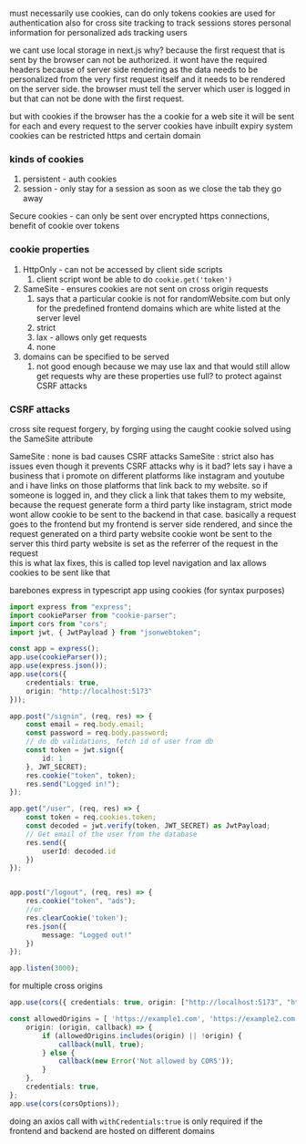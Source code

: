 must necessarily use cookies, can do only tokens
cookies are used for authentication
also for cross site tracking
to track sessions stores personal information for personalized ads
tracking users

we cant use local storage in next.js
why?
because the first request that is sent by the browser can not be authorized. it wont have the required headers
because of server side rendering
as the data needs to be personalized from the very first request itself and it needs to be rendered on the server side. the browser must tell the server which user is logged in but that can not be done with the first request.

but with cookies if the browser has the a cookie for a web site it will be sent for each and every request to the server
cookies have inbuilt expiry system
cookies can be restricted https and certain domain

### kinds of cookies
1. persistent - auth cookies
2. session -  only stay for a session as soon as we close the tab they go away

Secure cookies -  can only be sent over encrypted https connections, benefit of cookie over tokens

### cookie properties
1. HttpOnly - can not be accessed by client side scripts
	1. client script wont be able to do `cookie.get('token')`
2. SameSite - ensures cookies are not sent on cross origin requests
	1. says that a particular cookie is not for randomWebsite.com but only for the predefined frontend domains which are white listed at the server level
	2. strict
	3. lax - allows only get requests
	4. none
3. domains can be specified to be served
	1. not good enough because we may use lax and that would still allow get requests
why are these properties use full? to protect against CSRF attacks

### CSRF attacks
cross site request forgery, by forging using the caught cookie
solved using the SameSite attribute

SameSite : none is bad causes CSRF attacks
SameSite : strict also has issues even though it prevents CSRF attacks
why is it bad? lets say i have a business that i promote on different platforms like instagram and youtube and i have links on those platforms that link back to my website. so if someone is logged in, and they click a link that takes them to my website, because the request generate form a third party like instagram, strict mode wont allow cookie to be sent to the backend in that case. basically a request goes to the frontend but my frontend is server side rendered, and since the request generated on a third party website cookie wont be sent to the server
this third party website is set as the referrer of the request in the request\
this is what lax fixes, this is called top level navigation and lax allows cookies to be sent like that

barebones express in typescript app using cookies (for syntax purposes)
```ts
import express from "express";
import cookieParser from "cookie-parser";
import cors from "cors";
import jwt, { JwtPayload } from "jsonwebtoken";

const app = express();
app.use(cookieParser());
app.use(express.json());
app.use(cors({
    credentials: true,
    origin: "http://localhost:5173"
}));

app.post("/signin", (req, res) => {
    const email = req.body.email;
    const password = req.body.password;
    // do db validations, fetch id of user from db
    const token = jwt.sign({
        id: 1
    }, JWT_SECRET);
    res.cookie("token", token);
    res.send("Logged in!");
});

app.get("/user", (req, res) => {
    const token = req.cookies.token;
    const decoded = jwt.verify(token, JWT_SECRET) as JwtPayload;
    // Get email of the user from the database
    res.send({
        userId: decoded.id
    })
});


app.post("/logout", (req, res) => {
    res.cookie("token", "ads");
    //or
    res.clearCookie('token');
    res.json({
        message: "Logged out!"
    })
});

app.listen(3000);
```

for multiple cross origins

```ts
app.use(cors({ credentials: true, origin: ["http://localhost:5173", "http://example.com", "http://localhost:5174"] }));
```

```ts
const allowedOrigins = [ 'https://example1.com', 'https://example2.com' ]; const corsOptions = { 
	origin: (origin, callback) => { 
		if (allowedOrigins.includes(origin) || !origin) { 
			callback(null, true); 
		} else { 
			callback(new Error('Not allowed by CORS')); 
		} 
	}, 
	credentials: true, 
}; 
app.use(cors(corsOptions));
```

doing an axios call with `withCredentials:true` is only required if the frontend and backend are hosted on different domains